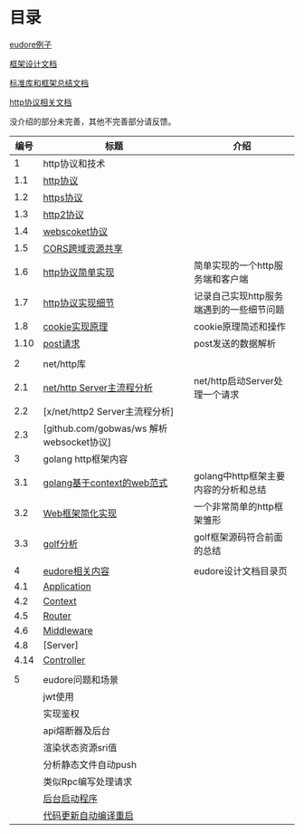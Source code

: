 # 目录

[eudore例子](example)

[框架设计文档](frame)

[标准库和框架总结文档](ideas)

[http协议相关文档](webname)



没介绍的部分未完善，其他不完善部分请反馈。

|  编号 | 标题  | 介绍  |
| ------------ | ------------ | ------------ |
| 1  | http协议和技术  |  |
| 1.1 | [http协议](webname/proto_http_zh.md) |  |
| 1.2 | [https协议](webname/proto_https_zh.md) |  |
| 1.3 | [http2协议](webname/proto_http2_zh.md) |  |
| 1.4 | [webscoket协议](/webname/proto_websocket_zh.md) |  |
| 1.5 | [CORS跨域资源共享](webname/http_cors_zh.md) |  |
| 1.6 | [http协议简单实现](component/server/simple/) | 简单实现的一个http服务端和客户端 |
| 1.7 | [http协议实现细节](webname/http_detail_zh.md) | 记录自己实现http服务端遇到的一些细节问题 |
| 1.8 | [cookie实现原理](webname/http_cookie_zh.md) | cookie原理简述和操作 |
| 1.10 | [post请求](webname/http_postdata_zh.md) | post发送的数据解析 |
|    |  |  |
| 2  |  net/http库 |   |
| 2.1  |  [net/http Server主流程分析](ideas/readNetHttpServer_zh.md) | net/http启动Server处理一个请求  |
| 2.2  |  [x/net/http2 Server主流程分析] |
| 2.3  |  [github.com/gobwas/ws 解析websocket协议] | |
| 3  | golang http框架内容  |   |
| 3.1  |  [golang基于context的web范式](ideas/baseContextWeb_zh.md)  |  golang中http框架主要内容的分析和总结 |
| 3.2  |  [Web框架简化实现](ideas/microWeb.go) | 一个非常简单的http框架雏形  |
| 3.3  |  [golf分析](ideas/readDineverGolf_zh.md) |  golf框架源码符合前面的总结 |
|   |   |   |
| 4  | [eudore相关内容](frame/README.md)  | eudore设计文档目录页 |
| 4.1 | [Application](frame/application_zh.md) | 
| 4.2 | [Context](frame/context_zh.md) | |
| 4.5 | [Router](frame/router_zh.md) | |eudore运行对象主体  |
| 4.6 | [Middleware](frame/middleware_zh.md) | |
| 4.8 | [Server] | |
| 4.14 | [Controller](frame/controller_zh.md) | |
|   |   |   |
| 5 | eudore问题和场景  |   |
|   | jwt使用  |   |
| | 实现鉴权 | | 
| | api熔断器及后台| |
| | 渲染状态资源sri值 | |
| | 分析静态文件自动push | |
| | 类似Rpc编写处理请求 |  |
| | [后台启动程序](../component/command) |  |
| | [代码更新自动编译重启](../component/notify) | |